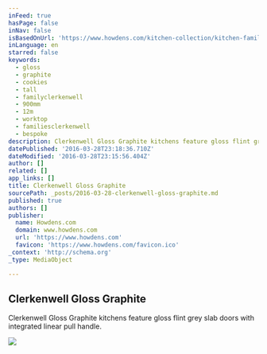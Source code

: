 ```yaml
---
inFeed: true
hasPage: false
inNav: false
isBasedOnUrl: 'https://www.howdens.com/kitchen-collection/kitchen-families/clerkenwell-gloss/clerkenwell-gloss-graphite/'
inLanguage: en
starred: false
keywords:
  - gloss
  - graphite
  - cookies
  - tall
  - familyclerkenwell
  - 900mm
  - 12m
  - worktop
  - familiesclerkenwell
  - bespoke
description: Clerkenwell Gloss Graphite kitchens feature gloss flint grey slab doors with integrated linear pull handle.
datePublished: '2016-03-28T23:18:36.710Z'
dateModified: '2016-03-28T23:15:56.404Z'
author: []
related: []
app_links: []
title: Clerkenwell Gloss Graphite
sourcePath: _posts/2016-03-28-clerkenwell-gloss-graphite.md
published: true
authors: []
publisher:
  name: Howdens.com
  domain: www.howdens.com
  url: 'https://www.howdens.com'
  favicon: 'https://www.howdens.com/favicon.ico'
_context: 'http://schema.org'
_type: MediaObject

---
```

<article style=""><h1>Clerkenwell Gloss Graphite</h1><p>Clerkenwell Gloss Graphite kitchens feature gloss flint grey slab doors with integrated linear pull handle.</p><img src="https://s3-us-west-2.amazonaws.com/the-grid-img/p/8ff74f5a6a445679a2294c8aafe2eb7e013a2380.jpg" /></article>